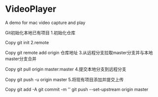# VideoPlayer
A demo for mac video capture and play


Git初始化本地已有项目
1.初始化仓库

Copy
git init
2.remote

Copy
git remote add origin 仓库地址
3.从远程分支拉取master分支并与本地master分支合并

Copy
git pull origin master:master
4.提交本地分支到远程分支

Copy
git push -u origin master
5.将现有项目添加并提交上传

Copy
git add -A
git commit -m ''
git push --set-upstream origin master
